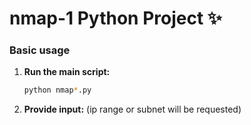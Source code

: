 # nmap-1 Python Project ✨
### Basic usage

1.  **Run the main script:**
    ```bash
    python nmap*.py
    ```
2.  **Provide input:**  (ip range or subnet will be requested)
